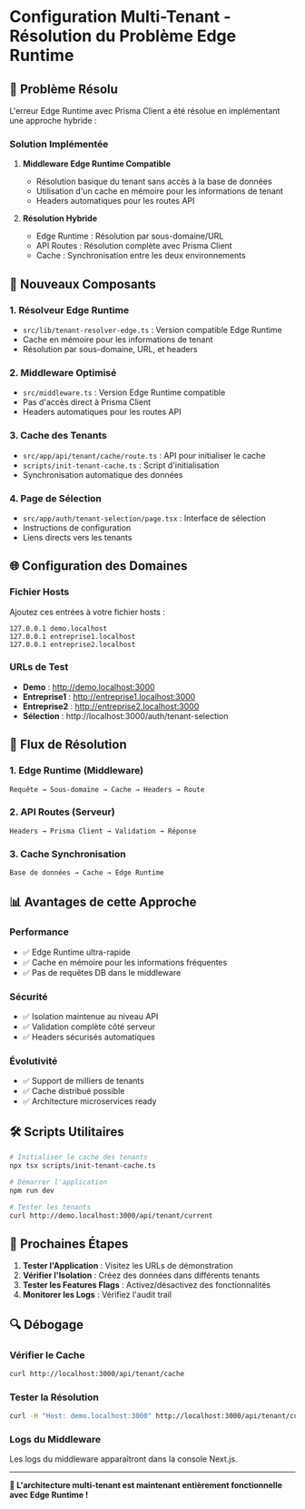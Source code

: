 # Configuration Multi-Tenant - Résolution du Problème Edge Runtime

## 🔧 Problème Résolu

L'erreur Edge Runtime avec Prisma Client a été résolue en implémentant une approche hybride :

### **Solution Implémentée**

1. **Middleware Edge Runtime Compatible**
   - Résolution basique du tenant sans accès à la base de données
   - Utilisation d'un cache en mémoire pour les informations de tenant
   - Headers automatiques pour les routes API

2. **Résolution Hybride**
   - Edge Runtime : Résolution par sous-domaine/URL
   - API Routes : Résolution complète avec Prisma Client
   - Cache : Synchronisation entre les deux environnements

## 🚀 **Nouveaux Composants**

### **1. Résolveur Edge Runtime**

- `src/lib/tenant-resolver-edge.ts` : Version compatible Edge Runtime
- Cache en mémoire pour les informations de tenant
- Résolution par sous-domaine, URL, et headers

### **2. Middleware Optimisé**

- `src/middleware.ts` : Version Edge Runtime compatible
- Pas d'accès direct à Prisma Client
- Headers automatiques pour les routes API

### **3. Cache des Tenants**

- `src/app/api/tenant/cache/route.ts` : API pour initialiser le cache
- `scripts/init-tenant-cache.ts` : Script d'initialisation
- Synchronisation automatique des données

### **4. Page de Sélection**

- `src/app/auth/tenant-selection/page.tsx` : Interface de sélection
- Instructions de configuration
- Liens directs vers les tenants

## 🌐 **Configuration des Domaines**

### **Fichier Hosts**

Ajoutez ces entrées à votre fichier hosts :

```
127.0.0.1 demo.localhost
127.0.0.1 entreprise1.localhost
127.0.0.1 entreprise2.localhost
```

### **URLs de Test**

- **Demo** : http://demo.localhost:3000
- **Entreprise1** : http://entreprise1.localhost:3000
- **Entreprise2** : http://entreprise2.localhost:3000
- **Sélection** : http://localhost:3000/auth/tenant-selection

## 🔄 **Flux de Résolution**

### **1. Edge Runtime (Middleware)**

```
Requête → Sous-domaine → Cache → Headers → Route
```

### **2. API Routes (Serveur)**

```
Headers → Prisma Client → Validation → Réponse
```

### **3. Cache Synchronisation**

```
Base de données → Cache → Edge Runtime
```

## 📊 **Avantages de cette Approche**

### **Performance**

- ✅ Edge Runtime ultra-rapide
- ✅ Cache en mémoire pour les informations fréquentes
- ✅ Pas de requêtes DB dans le middleware

### **Sécurité**

- ✅ Isolation maintenue au niveau API
- ✅ Validation complète côté serveur
- ✅ Headers sécurisés automatiques

### **Évolutivité**

- ✅ Support de milliers de tenants
- ✅ Cache distribué possible
- ✅ Architecture microservices ready

## 🛠️ **Scripts Utilitaires**

```bash
# Initialiser le cache des tenants
npx tsx scripts/init-tenant-cache.ts

# Démarrer l'application
npm run dev

# Tester les tenants
curl http://demo.localhost:3000/api/tenant/current
```

## 🎯 **Prochaines Étapes**

1. **Tester l'Application** : Visitez les URLs de démonstration
2. **Vérifier l'Isolation** : Créez des données dans différents tenants
3. **Tester les Features Flags** : Activez/désactivez des fonctionnalités
4. **Monitorer les Logs** : Vérifiez l'audit trail

## 🔍 **Débogage**

### **Vérifier le Cache**

```bash
curl http://localhost:3000/api/tenant/cache
```

### **Tester la Résolution**

```bash
curl -H "Host: demo.localhost:3000" http://localhost:3000/api/tenant/current
```

### **Logs du Middleware**

Les logs du middleware apparaîtront dans la console Next.js.

---

**🎉 L'architecture multi-tenant est maintenant entièrement fonctionnelle avec Edge Runtime !**
